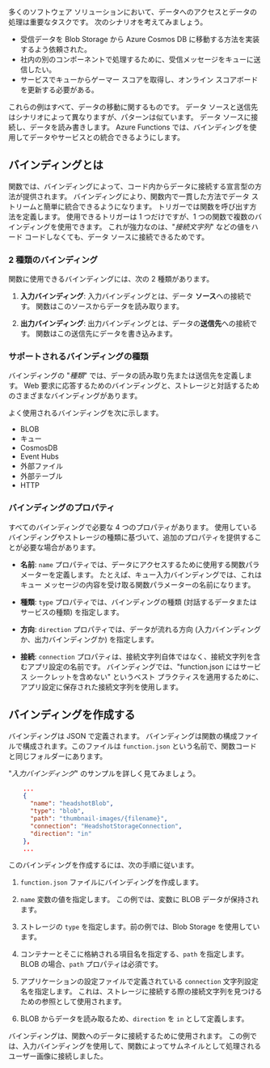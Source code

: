 多くのソフトウェア ソリューションにおいて、データへのアクセスとデータの処理は重要なタスクです。 次のシナリオを考えてみましょう。

* 受信データを Blob Storage から Azure Cosmos DB に移動する方法を実装するよう依頼された。
* 社内の別のコンポーネントで処理するために、受信メッセージをキューに送信したい。
* サービスでキューからゲーマー スコアを取得し、オンライン スコアボードを更新する必要がある。

これらの例はすべて、データの移動に関するものです。 データ ソースと送信先はシナリオによって異なりますが、パターンは似ています。 データ ソースに接続し、データを読み書きします。 Azure Functions では、バインディングを使用してデータやサービスとの統合できるようにします。 

## <a name="what-is-a-binding"></a>バインディングとは

関数では、バインディングによって、コード内からデータに接続する宣言型の方法が提供されます。 バインディングにより、関数内で一貫した方法でデータ ストリームと簡単に統合できるようになります。 トリガーでは関数を呼び出す方法を定義します。 使用できるトリガーは 1 つだけですが、1 つの関数で複数のバインディングを使用できます。 これが強力なのは、"*接続文字列*" などの値をハード コードしなくても、データ ソースに接続できるためです。

### <a name="two-kinds-of-bindings"></a>2 種類のバインディング

関数に使用できるバインディングには、次の 2 種類があります。

1. **入力バインディング**: 入力バインディングとは、データ **ソース**への接続です。 関数はこのソースからデータを読み取ります。

1. **出力バインディング**: 出力バインディングとは、データの**送信先**への接続です。 関数はこの送信先にデータを書き込みます。

### <a name="types-of-supported-bindings"></a>サポートされるバインディングの種類

バインディングの "*種類*" では、データの読み取り先または送信先を定義します。 Web 要求に応答するためのバインディングと、ストレージと対話するためのさまざまなバインディングがあります。

よく使用されるバインディングを次に示します。
- BLOB
- キュー
- CosmosDB
- Event Hubs
- 外部ファイル
- 外部テーブル
- HTTP

### <a name="binding-properties"></a>バインディングのプロパティ

すべてのバインディングで必要な 4 つのプロパティがあります。 使用しているバインディングやストレージの種類に基づいて、追加のプロパティを提供することが必要な場合があります。

- **名前**: `name` プロパティでは、データにアクセスするために使用する関数パラメーターを定義します。 たとえば、キュー入力バインディングでは、これはキュー メッセージの内容を受け取る関数パラメーターの名前になります。 

- **種類**: `type` プロパティでは、バインディングの種類 (対話するデータまたはサービスの種類) を指定します。

- **方向**: `direction` プロパティでは、データが流れる方向 (入力バインディングか、出力バインディングか) を指定します。

- **接続**: `connection` プロパティは、接続文字列自体ではなく、接続文字列を含むアプリ設定の名前です。 バインディングでは、"function.json にはサービス シークレットを含めない" というベスト プラクティスを適用するために、アプリ設定に保存された接続文字列を使用します。

## <a name="create-a-binding"></a>バインディングを作成する

バインディングは JSON で定義されます。 バインディングは関数の構成ファイルで構成されます。このファイルは `function.json` という名前で、関数コードと同じフォルダーにあります。

 "*入力バインディング*" のサンプルを詳しく見てみましょう。

```json
    ...
    {
      "name": "headshotBlob",
      "type": "blob",
      "path": "thumbnail-images/{filename}",
      "connection": "HeadshotStorageConnection",
      "direction": "in"
    },
    ...
```

このバインディングを作成するには、次の手順に従います。

1. `function.json` ファイルにバインディングを作成します。

1. `name` 変数の値を指定します。 この例では、変数に BLOB データが保持されます。

1. ストレージの `type` を指定します。前の例では、Blob Storage を使用しています。

1. コンテナーとそこに格納される項目名を指定する、`path` を指定します。 BLOB の場合、`path` プロパティは必須です。

1. アプリケーションの設定ファイルで定義されている `connection` 文字列設定名を指定します。 これは、ストレージに接続する際の接続文字列を見つけるための参照として使用されます。

1. BLOB からデータを読み取るため、`direction` を `in` として定義します。

バインディングは、関数へのデータに接続するために使用されます。 この例では、入力バインディングを使用して、関数によってサムネイルとして処理されるユーザー画像に接続しました。